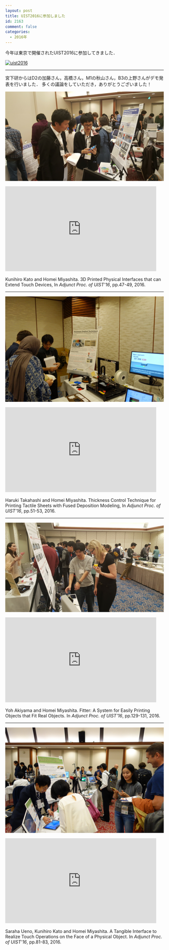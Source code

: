 ```yaml
---
layout: post
title: UIST2016に参加しました
id: 2163
comment: false
categories:
  - 2016年
---
```


今年は東京で開催されたUIST2016に参加してきました．

[![uist2016](/wp-content/uploads/2016/10/uist2016.jpg)](/wp-content/uploads/2016/10/uist2016.jpg)

* * *

宮下研からはD2の加藤さん，高橋さん，M1の秋山さん，B3の上野さんがデモ発表を行いました．
多くの議論をしていただき，ありがとうございました！




[![uistdemo1](/wp-content/uploads/2016/10/uistdemo1.jpg)](/wp-content/uploads/2016/10/uistdemo1.jpg)

<iframe width="480" height="270" src="https://www.youtube.com/embed/G-qAFpd_R3M" frameborder="0" allowfullscreen></iframe>

Kunihiro Kato and Homei Miyashita. 3D Printed Physical Interfaces that can Extend Touch Devices, In _Adjunct Proc. of UIST'16_, pp.47-49, 2016\.

* * *

[![uistdemo2](/wp-content/uploads/2016/10/uistdemo2.jpg)](/wp-content/uploads/2016/10/uistdemo2.jpg)

<iframe width="480" height="270" src="https://www.youtube.com/embed/fL9W5oxfj3g" frameborder="0" allowfullscreen></iframe>

Haruki Takahashi and Homei Miyashita. Thickness Control Technique for Printing Tactile Sheets with Fused Deposition Modeling, In _Adjunct Proc. of UIST'16_, pp.51-53, 2016\.

* * *

[![uistdemo3](/wp-content/uploads/2016/10/uistdemo3.jpg)](/wp-content/uploads/2016/10/uistdemo3.jpg)

<iframe width="480" height="270" src="https://www.youtube.com/embed/DO-5nfyj7cY" frameborder="0" allowfullscreen></iframe>

Yoh Akiyama and Homei Miyashita. Fitter: A System for Easily Printing Objects that Fit Real Objects. In _Adjunct Proc. of UIST'16_, pp.129-131, 2016\.

* * *

[![uistdemo4](/wp-content/uploads/2016/10/uistdemo4.jpg)](/wp-content/uploads/2016/10/uistdemo4.jpg)

<iframe width="480" height="270" src="https://www.youtube.com/embed/wp-MwG6Wt6s" frameborder="0" allowfullscreen></iframe>

Saraha Ueno, Kunihiro Kato and Homei Miyashita. A Tangible Interface to Realize Touch Operations on the Face of a Physical Object. In _Adjunct Proc. of UIST'16_, pp.81-83, 2016\.
